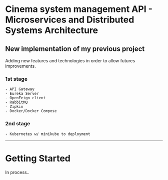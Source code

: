 # Cinema system management API - Microservices and Distributed Systems Architecture

## New implementation of my previous project

Adding new features and technologies in order to allow futures improvements. 

### 1st stage

    - API Gateway
    - Eureka Server
    - OpenFeign client
    - RabbitMQ
    - Zipkin
    - Docker/Docker Compose

### 2nd stage

    - Kubernetes w/ minikube to deployment

----

# Getting Started

In process..
